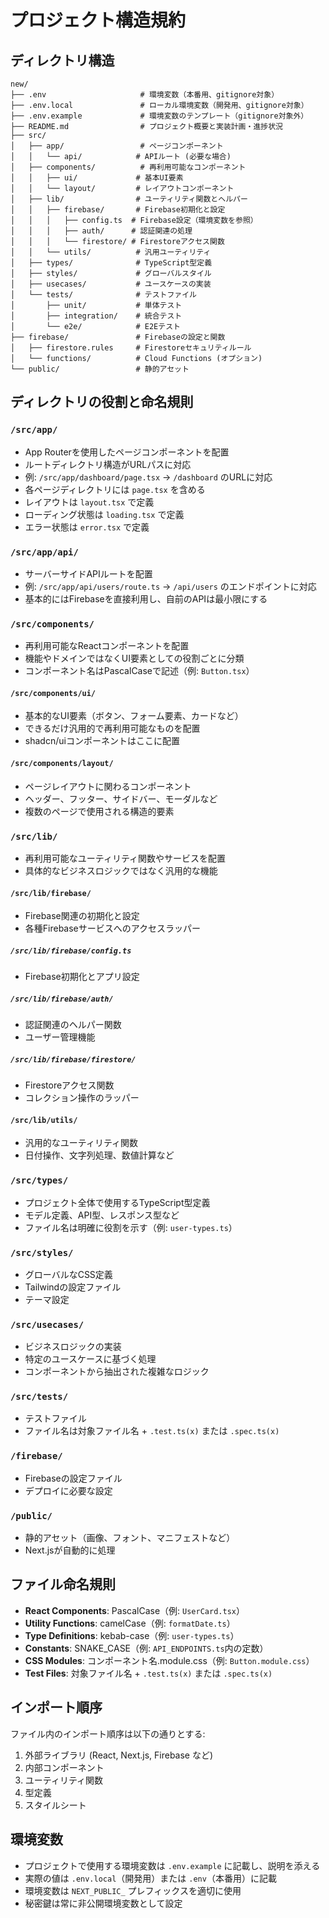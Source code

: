 # プロジェクト構造規約

## ディレクトリ構造

```
new/
├── .env                     # 環境変数（本番用、gitignore対象）
├── .env.local               # ローカル環境変数（開発用、gitignore対象）
├── .env.example             # 環境変数のテンプレート（gitignore対象外）
├── README.md                # プロジェクト概要と実装計画・進捗状況
├── src/
│   ├── app/                 # ページコンポーネント
│   │   └── api/            # APIルート (必要な場合)
│   ├── components/          # 再利用可能なコンポーネント
│   │   ├── ui/             # 基本UI要素
│   │   └── layout/         # レイアウトコンポーネント
│   ├── lib/                # ユーティリティ関数とヘルパー
│   │   ├── firebase/       # Firebase初期化と設定
│   │   │   ├── config.ts  # Firebase設定（環境変数を参照）
│   │   │   ├── auth/      # 認証関連の処理
│   │   │   └── firestore/ # Firestoreアクセス関数
│   │   └── utils/          # 汎用ユーティリティ
│   ├── types/              # TypeScript型定義
│   ├── styles/             # グローバルスタイル
│   ├── usecases/           # ユースケースの実装
│   └── tests/              # テストファイル
│       ├── unit/           # 単体テスト
│       ├── integration/    # 統合テスト
│       └── e2e/            # E2Eテスト
├── firebase/               # Firebaseの設定と関数
│   ├── firestore.rules     # Firestoreセキュリティルール
│   └── functions/          # Cloud Functions (オプション)
└── public/                 # 静的アセット
```

## ディレクトリの役割と命名規則

### `/src/app/`
- App Routerを使用したページコンポーネントを配置
- ルートディレクトリ構造がURLパスに対応
- 例: `/src/app/dashboard/page.tsx` → `/dashboard` のURLに対応
- 各ページディレクトリには `page.tsx` を含める
- レイアウトは `layout.tsx` で定義
- ローディング状態は `loading.tsx` で定義
- エラー状態は `error.tsx` で定義

### `/src/app/api/`
- サーバーサイドAPIルートを配置
- 例: `/src/app/api/users/route.ts` → `/api/users` のエンドポイントに対応
- 基本的にはFirebaseを直接利用し、自前のAPIは最小限にする

### `/src/components/`
- 再利用可能なReactコンポーネントを配置
- 機能やドメインではなくUI要素としての役割ごとに分類
- コンポーネント名はPascalCaseで記述（例: `Button.tsx`）

#### `/src/components/ui/`
- 基本的なUI要素（ボタン、フォーム要素、カードなど）
- できるだけ汎用的で再利用可能なものを配置
- shadcn/uiコンポーネントはここに配置

#### `/src/components/layout/`
- ページレイアウトに関わるコンポーネント
- ヘッダー、フッター、サイドバー、モーダルなど
- 複数のページで使用される構造的要素

### `/src/lib/`
- 再利用可能なユーティリティ関数やサービスを配置
- 具体的なビジネスロジックではなく汎用的な機能

#### `/src/lib/firebase/`
- Firebase関連の初期化と設定
- 各種Firebaseサービスへのアクセスラッパー

##### `/src/lib/firebase/config.ts`
- Firebase初期化とアプリ設定

##### `/src/lib/firebase/auth/`
- 認証関連のヘルパー関数
- ユーザー管理機能

##### `/src/lib/firebase/firestore/`
- Firestoreアクセス関数
- コレクション操作のラッパー

#### `/src/lib/utils/`
- 汎用的なユーティリティ関数
- 日付操作、文字列処理、数値計算など

### `/src/types/`
- プロジェクト全体で使用するTypeScript型定義
- モデル定義、API型、レスポンス型など
- ファイル名は明確に役割を示す（例: `user-types.ts`）

### `/src/styles/`
- グローバルなCSS定義
- Tailwindの設定ファイル
- テーマ設定

### `/src/usecases/`
- ビジネスロジックの実装
- 特定のユースケースに基づく処理
- コンポーネントから抽出された複雑なロジック

### `/src/tests/`
- テストファイル
- ファイル名は対象ファイル名 + `.test.ts(x)` または `.spec.ts(x)`

### `/firebase/`
- Firebaseの設定ファイル
- デプロイに必要な設定

### `/public/`
- 静的アセット（画像、フォント、マニフェストなど）
- Next.jsが自動的に処理

## ファイル命名規則

- **React Components**: PascalCase（例: `UserCard.tsx`）
- **Utility Functions**: camelCase（例: `formatDate.ts`）
- **Type Definitions**: kebab-case（例: `user-types.ts`）
- **Constants**: SNAKE_CASE（例: `API_ENDPOINTS.ts`内の定数）
- **CSS Modules**: コンポーネント名.module.css（例: `Button.module.css`）
- **Test Files**: 対象ファイル名 + `.test.ts(x)` または `.spec.ts(x)`

## インポート順序

ファイル内のインポート順序は以下の通りとする:
1. 外部ライブラリ (React, Next.js, Firebase など)
2. 内部コンポーネント
3. ユーティリティ関数
4. 型定義
5. スタイルシート

## 環境変数

- プロジェクトで使用する環境変数は `.env.example` に記載し、説明を添える
- 実際の値は `.env.local`（開発用）または `.env`（本番用）に記載
- 環境変数は `NEXT_PUBLIC_` プレフィックスを適切に使用
- 秘密鍵は常に非公開環境変数として設定